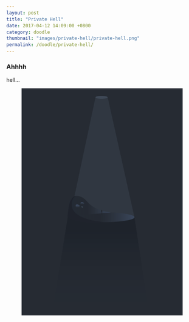 ```yaml
---
layout: post
title: "Private Hell"
date: 2017-04-12 14:09:00 +0800
category: doodle
thumbnail: "images/private-hell/private-hell.png"
permalink: /doodle/private-hell/
---
```

### Ahhhh
hell...
<figure><img src="../images/private-hell/private-hell.png"></figure>
